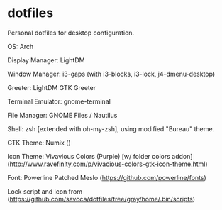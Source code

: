 # dotfiles
Personal dotfiles for desktop configuration.


OS: Arch

Display Manager: LightDM

Window Manager: i3-gaps (with i3-blocks, i3-lock, j4-dmenu-desktop)

Greeter: LightDM GTK Greeter



Terminal Emulator: gnome-terminal

File Manager: GNOME Files / Nautilus

Shell: zsh [extended with oh-my-zsh], using modified "Bureau" theme. 

GTK Theme: Numix ()

Icon Theme: Vivavious Colors (Purple) [w/ folder colors addon] (http://www.ravefinity.com/p/vivacious-colors-gtk-icon-theme.html)

Font: Powerline Patched Meslo (https://github.com/powerline/fonts)


Lock script and icon from (https://github.com/savoca/dotfiles/tree/gray/home/.bin/scripts)
